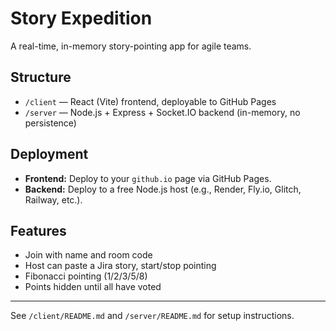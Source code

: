 # Story Expedition

A real-time, in-memory story-pointing app for agile teams.

## Structure

- `/client` — React (Vite) frontend, deployable to GitHub Pages
- `/server` — Node.js + Express + Socket.IO backend (in-memory, no persistence)

## Deployment

- **Frontend:** Deploy to your `github.io` page via GitHub Pages.
- **Backend:** Deploy to a free Node.js host (e.g., Render, Fly.io, Glitch, Railway, etc.).

## Features
- Join with name and room code
- Host can paste a Jira story, start/stop pointing
- Fibonacci pointing (1/2/3/5/8)
- Points hidden until all have voted

---

See `/client/README.md` and `/server/README.md` for setup instructions.
